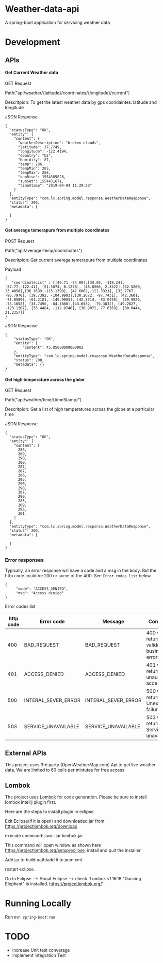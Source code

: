 # Weather-data-api
A spring-boot application for servicing weather data 

# Development
## APIs
#### Get Current Weather data
GET Request

Path("api/weather/{latitude}/coordinates/{longitude}/current")

Descritpion: To get the latest weather data by gps cooridaintes: latitude and longitude


JSON Response
```
{
  "statusType": "OK",
  "entity": {
    "content": {
      "weatherDescription": "broken clouds",
      "latitude": 37.7749,
      "longitude": -122.4194,
      "country": "US",
      "humidity": 87,
      "temp": 286,
      "tempMin": 285,
      "tempMax": 288,
      "sunRise": 1554385828,
      "sunSet": 1554431671,
      "timeStamp": "2019-04-04 11:29:36"
    }
  },
  "entityType": "com.lc.spring.model.response.WeatherDataResponse",
  "status": 200,
  "metadata": {
    
  }
}
```



#### Get average temerapure from multiple coordinates 
POST Request

Path("api/average-temp/coordinates")

Descritpion: Get current averege temerapure from multiple coordinates

Payload

```
{
   "coordinateList" : [[40.71,-74.00],[34.05, -118.24],[37.77,-122.41], [51.5074, 0.1278], [48.8566, 2.3522],[52.5200, 13.4050],[36.1699,-115.1398], [47.6062,-122.3321], [32.7767, -96.7970], [39.7392, -104.9903],[30.2672, -97,7431], [42.3601, -71.0589], [61.2181, -149.9003], [42.3314, -83.0458], [39.9526, -75.1652], [33.7490, -84.3880],[43.6532, -79.3832], [49.2827, -123.1207], [33.4484, -112.0740], [38.9072, 77.0369], [30.0444, 31.2357]]
}
```

JSON Response

```
{
    "statusType": "OK",
    "entity": {
        "content": 45.85000000000002
    },
    "entityType": "com.lc.spring.model.response.WeatherDataResponse",
    "status": 200,
    "metadata": {}
}
```


#### Get high temperature across the globe
GET Request

Path("api/weather/time/{timeStamp}")

Descritpion: Get a list of high temperatures across the globe at a particular time

JSON Response

```
{
  "statusType": "OK",
  "entity": {
    "content": [
      288,
      289,
      290,
      300,
      287,
      287,
      286,
      295,
      290,
      298,
      287,
      290,
      283,
      289,
      293,
      301
    ]
  },
  "entityType": "com.lc.spring.model.response.WeatherDataResponse",
  "status": 200,
  "metadata": {
    
  }
}
```

### Error responses
Typically, an error response will have a code and a msg in the body. But the http code could be 200 or some of the 400. 
See `Error codes list` below. 
```
{
     "code": "ACCESS_DENIED",
     "msg": "Access denied"
}
```

Error codes list

| http code | Error code | Message | Comments |
| ----------|------------|---------| --------- |
| 400| BAD_REQUEST | BAD_REQUEST| 400 will be returned for validation or business error|
| 401| ACCESS_DENIED | ACCESS_DENIED| 401 will be returned for unauthorized access|
| 500| INTERAL_SEVER_ERROR | INTERAL_SEVER_ERROR| 500 will be returned for Unexpected failure|
| 503| SERVICE_UNAVAILABLE | SERVICE_UNAVAILABLE| 503 will be returned for Service unavailable|


## External APIs

This project uses 3rd party (OpenWeatherMap.com) Api to get live weather data. We are limited to 60 calls per mintutes for free access.

## Lombok
The project uses [Lombok](https://projectlombok.org/) for code generation.
Please be sure to install lombok intellij plugin first.

Here are the steps to install plugin in eclipse 


Exit Eclipse(if it is open) and downloaded jar from https://projectlombok.org/download

execute command: java -jar lombok.jar

This command will open window as shown here https://projectlombok.org/setup/eclipse, install and quit the installer.

Add jar to build path/add it to pom.xml.

restart eclipse.

Go to Eclipse --> About Eclipse --> check 'Lombok v1.16.18 "Dancing Elephant" is installed. https://projectlombok.org/'

# Running Locally
Run `mvn spring-boot:run`

# TODO
* Increase Unit test converage
* Implement Integration Test
